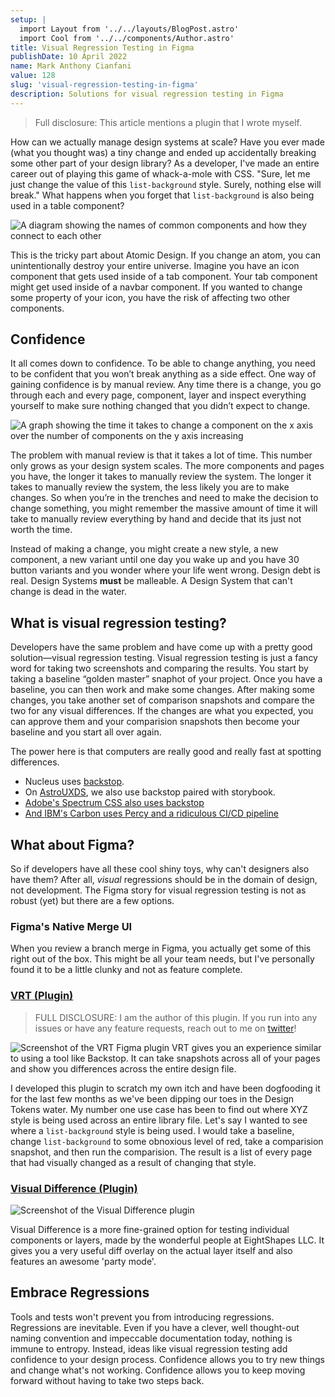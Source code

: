 ```yaml
---
setup: |
  import Layout from '../../layouts/BlogPost.astro'
  import Cool from '../../components/Author.astro'
title: Visual Regression Testing in Figma
publishDate: 10 April 2022
name: Mark Anthony Cianfani
value: 128
slug: 'visual-regression-testing-in-figma'
description: Solutions for visual regression testing in Figma
---
```



> Full disclosure: This article mentions a plugin that I wrote myself.

How can we actually manage design systems at scale? Have you ever made (what you thought was) a tiny change and ended up accidentally breaking some other part of your design library? As a developer, I've made an entire career out of playing this game of whack-a-mole with CSS. "Sure, let me just change the value of this `list-background` style. Surely, nothing else will break." What happens when you forget that `list-background` is also being used in a table component?

![A diagram showing the names of common components and how they connect to each other](/assets/blog/component-dependencies.jpg)

This is the tricky part about Atomic Design. If you change an atom, you can unintentionally destroy your entire universe. Imagine you have an icon component that gets used inside of a tab component. Your tab component might get used inside of a navbar component. If you wanted to change some property of your icon, you have the risk of affecting two other components.

## Confidence

It all comes down to confidence. To be able to change anything, you need to be confident that you won’t break anything as a side effect. One way of gaining confidence is by manual review. Any time there is a change, you go through each and every page, component, layer and inspect everything yourself to make sure nothing changed that you didn’t expect to change.

![A graph showing the time it takes to change a component on the x axis over the number of components on the y axis increasing](/assets/blog/change-time-over-components.jpg)

The problem with manual review is that it takes a lot of time. This number only grows as your design system scales. The more components and pages you have, the longer it takes to manually review the system. The longer it takes to manually review the system, the less likely you are to make  changes. So when you’re in the trenches and need to make the decision to change something, you might remember the massive amount of time it will take to manually review everything by hand and decide that its just not worth the time.

Instead of making a change, you might create a new style, a new component, a new variant until one day you wake up and you have 30 button variants and you wonder where your life went wrong. Design debt is real. Design Systems **must** be malleable. A Design System that can't change is dead in the water.

## What is visual regression testing?

Developers have the same problem and have come up with a pretty good solution—visual regression testing. Visual regression testing is just a fancy word for taking two screenshots and comparing the results. You start by taking a baseline “golden master” snaphot of your project. Once you have a baseline, you can then work and make some changes. After making some changes, you take another set of comparison snapshots and compare the two  for any visual differences. If the changes are what you expected, you can approve them and your comparision snapshots then become your baseline and you start all over again.

The power here is that computers are really good and really fast at spotting differences.

* Nucleus uses [backstop](https://blog.nucleus.design/visual-regression-testing/).
* On [AstroUXDS](https://www.astrouxds.com), we also use backstop paired with storybook.
* [Adobe's Spectrum CSS also uses backstop](https://github.com/adobe/spectrum-css#testing)
* [And IBM's Carbon uses Percy and a ridiculous CI/CD pipeline](https://medium.com/carbondesign/automating-a-design-system-69bd2414f75)

## What about Figma?

So if developers have all these cool shiny toys, why can't designers also have them? After all, *visual* regressions should be in the domain of design, not development. The Figma story for visual regression testing is not as robust (yet) but there are a few options.

### Figma's Native Merge UI

When you review a branch merge in Figma, you actually get some of this right out of the box. This might be all your team needs, but I've personally found it to be a little clunky and not as feature complete.


### [VRT (Plugin)](https://www.figma.com/community/plugin/1093676352744767137)

> FULL DISCLOSURE: I am the author of this plugin. If you run into any issues or have any feature requests, reach out to me on [twitter](https://twitter.com/markacianfrani)!

![Screenshot of the VRT Figma plugin](/assets/blog/figma-vrt-screen.png)
VRT gives you an experience similar to using a tool like Backstop. It can take snapshots across all of your pages and show you differences across the entire design file.

 I developed this plugin to scratch my own itch and have been dogfooding it for the last few months as we've been dipping our toes in the Design Tokens water. My number one use case has been to find out where XYZ style is being used across an entire library file. Let's say I wanted to see where a `list-background` style is being used. I would take a baseline, change `list-background` to some obnoxious level of red, take a comparision snapshot, and then run the comparision. The result is a list of every page that had visually changed as a result of changing that style.

### [Visual Difference (Plugin)](https://www.figma.com/community/plugin/1077953882260191737/Visual-Difference)

![Screenshot of the Visual Difference plugin](/assets/blog/visual-difference-screenshot.png)

Visual Difference is a more fine-grained option for testing individual components or layers, made by the wonderful people at EightShapes LLC. It gives you a very useful diff overlay on the actual layer itself and also features an awesome 'party mode'.

## Embrace Regressions

Tools and tests won't prevent you from introducing regressions. Regressions are inevitable. Even if you have a clever, well thought-out naming convention and impeccable documentation today, nothing is immune to entropy. Instead, ideas like visual regression testing add confidence to your design process. Confidence allows you to try new things and change what's not working. Confidence allows you to keep moving forward without having to take two steps back.
